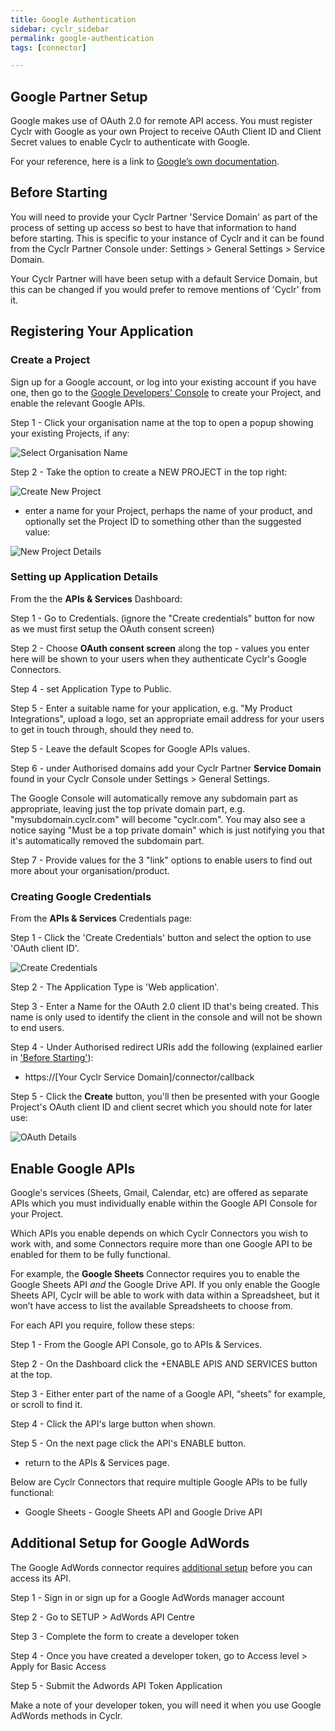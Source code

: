 ```yaml
---
title: Google Authentication
sidebar: cyclr_sidebar
permalink: google-authentication
tags: [connector]

---
```


##  Google Partner Setup

Google makes use of OAuth 2.0 for remote API access. You must register Cyclr with Google as your own Project to receive OAuth Client ID and Client Secret values to enable Cyclr to authenticate with Google.

For your reference, here is a link to [Google’s own documentation](https://developers.google.com/identity/protocols/OAuth2WebServer).

## Before Starting

You will need to provide your Cyclr Partner 'Service Domain' as part of the process of setting up access so best to have that information to hand before starting. This is specific to your instance of Cyclr and it can be found from the Cyclr Partner Console under:
Settings > General Settings > Service Domain.

Your Cyclr Partner will have been setup with a default Service Domain, but this can be changed if you would prefer to remove mentions of 'Cyclr' from it.
  
## Registering Your Application

### Create a Project

Sign up for a Google account, or log into your existing account if you have one, then go to the
[Google Developers' Console](https://console.developers.google.com/) to create your Project, and enable the relevant Google APIs.

Step 1 - Click your organisation name at the top to open a popup showing your existing Projects, if any:

![Select Organisation Name](./images/google-auth-1.png)

Step 2 -	Take the option to create a NEW PROJECT in the top right: 

![Create New Project](./images/google-auth-2.png)

*	enter a name for your Project, perhaps the name of your product, and optionally set the Project ID to something other than the suggested value:

![New Project Details](./images/google-auth-3.png)

### Setting up Application Details

From the the **APIs & Services** Dashboard:

Step 1 - Go to Credentials.	(ignore the "Create credentials" button for now as we must first setup the OAuth consent screen)

Step 2 - Choose **OAuth consent screen** along the top - values you enter here will be shown to your users when they authenticate Cyclr's Google Connectors.

Step 4 - set Application Type to Public.

Step 5 -	Enter a suitable name for your application, e.g. "My Product Integrations", upload a logo, set an appropriate email address for your users to get in touch through, should they need to.

Step 5 -	Leave the default Scopes for Google APIs values.

Step 6 -	under Authorised domains add your Cyclr Partner **Service Domain** found in your Cyclr Console under Settings > General Settings.

The Google Console will automatically remove any subdomain part as appropriate, leaving just the top private domain part, e.g. "mysubdomain.cyclr.com" will become "cyclr.com".  You may also see a notice saying "Must be a top private domain" which is just notifying you that it's automatically removed the subdomain part.

Step 7 -	Provide values for the 3 "link" options to enable users to find out more about your organisation/product.

### Creating Google Credentials

From the **APIs & Services** Credentials page:

Step 1 - Click the 'Create Credentials' button and select the option to use 'OAuth client ID'.

![Create Credentials](./images/google-auth-4.png)

Step 2 - The Application Type is 'Web application'.

Step 3 - Enter a Name for the OAuth 2.0 client ID that's being created. This name is only used to identify the client in the console and will not be shown to end users.

Step 4 - Under Authorised redirect URIs add the following (explained earlier in ['Before Starting'](#before-starting)):

*	https://[Your Cyclr Service Domain]/connector/callback

Step 5	- Click the **Create** button, you'll then be presented with your Google Project's OAuth client ID and client secret which you should note for later use:

![OAuth Details](./images/google-auth-5.png)

## Enable Google APIs

Google's services (Sheets, Gmail, Calendar, etc) are offered as separate APIs which you must individually enable within the Google API Console for your Project.

Which APIs you enable depends on which Cyclr Connectors you wish to work with, and some Connectors require more than one Google API to be enabled for them to be fully functional.

For example, the **Google Sheets** Connector requires you to enable the Google Sheets API *and* the Google Drive API.  If you only enable the Google Sheets API, Cyclr will be able to work with data within a Spreadsheet, but it won’t have access to list the available Spreadsheets to choose from.

For each API you require, follow these steps:

Step 1 - From the Google API Console, go to APIs & Services.

Step 2 - On the Dashboard click the +ENABLE APIS AND SERVICES button at the top.

Step 3 - Either enter part of the name of a Google API, “sheets” for example, or scroll to find it.

Step 4 - Click the API's large button when shown.

Step 5 - On the next page click the API's ENABLE button.

*	return to the APIs & Services page.


Below are Cyclr Connectors that require multiple Google APIs to be fully functional:

* Google Sheets - Google Sheets API and Google Drive API


## Additional Setup for Google AdWords

The Google AdWords connector requires [additional setup](https://developers.google.com/adwords/api/docs/guides/signup) before you can access its API.

Step 1 - Sign in or sign up for a Google AdWords manager account

Step 2 - Go to SETUP > AdWords API Centre

Step 3 - Complete the form to create a developer token

Step 4 - Once you have created a developer token, go to Access level > Apply for Basic Access

Step 5 - Submit the Adwords API Token Application

Make a note of your developer token, you will need it when you use Google AdWords methods in Cyclr.



